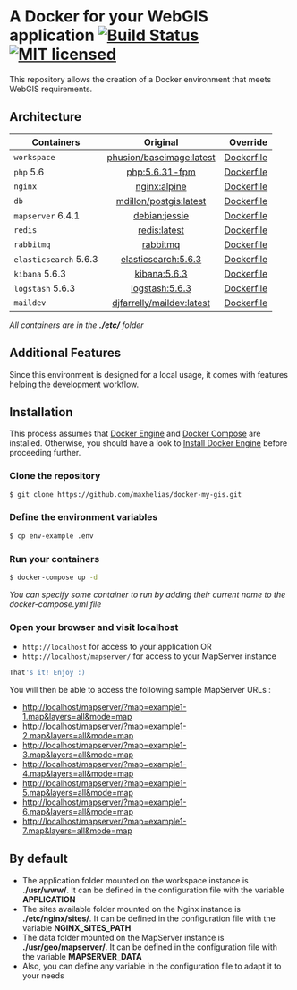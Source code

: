 # A Docker for your WebGIS application [![Build Status](https://travis-ci.org/maxhelias/docker-my-gis.svg?branch=master)](https://travis-ci.org/maxhelias/docker-my-gis) [![MIT licensed](https://img.shields.io/badge/license-MIT-blue.svg)](https://github.com/maxhelias/docker-my-gis/blob/master/LICENSE)


This repository allows the creation of a Docker environment that meets WebGIS requirements.

## Architecture

|     Containers      |                                 Original                                  |                                             Override                                             |
| ------------------- | :-----------------------------------------------------------------------: | -----------------------------------------------------------------------------------------------: |
|     `workspace`     | [phusion/baseimage:latest](https://hub.docker.com/r/phusion/baseimage/)   | [Dockerfile](https://github.com/maxhelias/docker-my-gis/blob/master/etc/workspace/Dockerfile-56) |
|      `php` 5.6      | [php:5.6.31-fpm](https://hub.docker.com/_/php/)                           | [Dockerfile](https://github.com/maxhelias/docker-my-gis/blob/master/etc/php/Dockerfile-56)       |
|       `nginx`       | [nginx:alpine](https://hub.docker.com/_/nginx/)                           | [Dockerfile](https://github.com/maxhelias/docker-my-gis/blob/master/etc/nginx/Dockerfile)        |
|        `db`         | [mdillon/postgis:latest](https://hub.docker.com/r/mdillon/postgis/)       | [Dockerfile](https://github.com/maxhelias/docker-my-gis/blob/master/etc/db/Dockerfile)           |
|  `mapserver` 6.4.1  | [debian:jessie](https://hub.docker.com/_/debian/)                         | [Dockerfile](https://github.com/maxhelias/docker-my-gis/blob/master/etc/mapserver/Dockerfile)    |
|       `redis`       | [redis:latest](https://hub.docker.com/_/redis/)                           | [Dockerfile](https://github.com/maxhelias/docker-my-gis/blob/master/etc/redis/Dockerfile)        |
|     `rabbitmq`      | [rabbitmq](https://hub.docker.com/_/rabbitmq/)                            | [Dockerfile](https://github.com/maxhelias/docker-my-gis/blob/master/etc/rabbitmq/Dockerfile)     |
|`elasticsearch` 5.6.3| [elasticsearch:5.6.3](https://www.docker.elastic.co/#elasticsearch-5-6-3) | [Dockerfile](https://github.com/maxhelias/docker-my-gis/blob/master/etc/elasticsearch/Dockerfile)|
|   `kibana` 5.6.3    | [kibana:5.6.3](https://www.docker.elastic.co/#kibana-5-6-3)               | [Dockerfile](https://github.com/maxhelias/docker-my-gis/blob/master/etc/kibana/Dockerfile)       |
|  `logstash` 5.6.3   | [logstash:5.6.3](https://www.docker.elastic.co/#logstash-5-6-3)           | [Dockerfile](https://github.com/maxhelias/docker-my-gis/blob/master/etc/logstash/Dockerfile)     |
|      `maildev`      | [djfarrelly/maildev:latest](https://hub.docker.com/r/djfarrelly/maildev/) | [Dockerfile](https://github.com/maxhelias/docker-my-gis/blob/master/etc/maildev/Dockerfile)      |

_All containers are in the **./etc/** folder_

## Additional Features
Since this environment is designed for a local usage, it comes with features helping the development workflow.

## Installation
This process assumes that [Docker Engine](https://www.docker.com/docker-engine) and [Docker Compose](https://docs.docker.com/compose/) are installed.
Otherwise, you should have a look to [Install Docker Engine](https://docs.docker.com/engine/installation/) before proceeding further.

### Clone the repository
```bash
$ git clone https://github.com/maxhelias/docker-my-gis.git
```

### Define the environment variables
```bash
$ cp env-example .env
```


### Run your containers
```bash
$ docker-compose up -d
```

_You can specify some container to run by adding their current name to the docker-compose.yml file_

### Open your browser and visit localhost
* `http://localhost` for access to your application
 OR
* `http://localhost/mapserver/` for access to your MapServer instance

```bash
That's it! Enjoy :)
```

You will then be able to access the following sample MapServer URLs :

* <http://localhost/mapserver/?map=example1-1.map&layers=all&mode=map>
* <http://localhost/mapserver/?map=example1-2.map&layers=all&mode=map>
* <http://localhost/mapserver/?map=example1-3.map&layers=all&mode=map>
* <http://localhost/mapserver/?map=example1-4.map&layers=all&mode=map>
* <http://localhost/mapserver/?map=example1-5.map&layers=all&mode=map>
* <http://localhost/mapserver/?map=example1-6.map&layers=all&mode=map>
* <http://localhost/mapserver/?map=example1-7.map&layers=all&mode=map>

## By default

* The application folder mounted on the workspace instance is **./usr/www/**. It can be defined in the configuration file with the variable **APPLICATION**
* The sites available folder mounted on the Nginx instance is **./etc/nginx/sites/**. It can be defined in the configuration file with the variable **NGINX_SITES_PATH**
* The data folder mounted on the MapServer instance is **./usr/geo/mapserver/**. It can be defined in the configuration file with the variable **MAPSERVER_DATA**
* Also, you can define any variable in the configuration file to adapt it to your needs